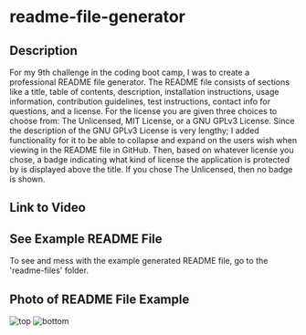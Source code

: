 # readme-file-generator

## Description

For my 9th challenge in the coding boot camp, I was to create a professional README file generator. The README file consists of sections like a title, table of contents, description, installation instructions, usage information, contribution guidelines, test instructions, contact info for questions, and a license. For the license you are given three choices to choose from: The Unlicensed, MIT License, or a GNU GPLv3 License. Since the description of the GNU GPLv3 License is very lengthy; I added functionality for it to be able to collapse and expand on the users wish when viewing in the README file in GitHub. Then, based on whatever license you chose, a badge indicating what kind of license the application is protected by is displayed above the title. If you chose The Unlicensed, then no badge is shown.

## Link to Video



## See Example README File

To see and mess with the example generated README file, go to the 'readme-files' folder.

## Photo of README File Example

![top](https://user-images.githubusercontent.com/106782112/186926439-4fddad1f-5edb-451d-917e-e5929008dc59.png)
![bottom](https://user-images.githubusercontent.com/106782112/186926450-58f32ec5-8123-4200-bfe5-17477b8744e0.png)
